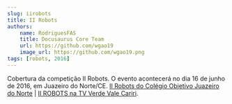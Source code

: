```yaml
---
slug: iirobots
title: II Robots
authors: 
    name: RodriguesFAS
    title: Docusaurus Core Team
    url: https://github.com/wgao19
    image_url: https://github.com/wgao19.png
tags: [robots, 2016]
---
```


Cobertura da competição II Robots. O evento acontecerá no dia 16 de junho de 2016, em Juazeiro do Norte/CE. [II Robots do Colégio Objetivo Juazeiro do Norte](https://www.youtube.com/watch?v=Qcs-3IouN-0) | [II ROBOTS na TV Verde Vale Cariri](https://www.youtube.com/watch?v=j7zXXstwzsM&feature=youtu.be).
